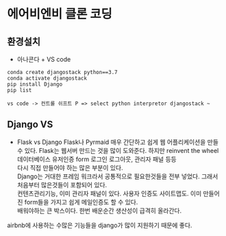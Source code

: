 # 에어비엔비 클론 코딩

## 환경설치

- 아나콘다 + VS code

```
conda create djangostack python==3.7
conda activate djangostack
pip install Django
pip list
```

```
vs code -> 컨트롤 쉬프트 P => select python interpretor djangostack ~
```

## Django VS

- Flask vs Django
  Flask나 Pyrmaid 매우 간단하고 쉽게 웹 어플리케이션을 만들 수 있다.
  Flask는 웹서버 만드는 것을 많이 도와준다. 하지만 reinvent the wheel 데이터베이스 유저인증 form 로그인 로그아웃, 관리자 패널 등등  
  다시 직접 만들어야 하는 많은 부분이 있다.  
  Django는 거대한 프레임 워크라서 공통적으로 필요한것들을 전부 넣었다. 그래서 처음부터 많은것들이 포함되어 있다.  
  컨텐츠관리기능, 이미 관리자 패널이 있다. 사용자 인증도 사이트맵도. 이미 만들어진 form들을 가지고 쉽게 메일인증도 할 수 있다.  
  배워야하는 큰 박스이다. 한번 배운순간 생산성이 급격히 올라간다.

airbnb에 사용하는 수많은 기능들을 django가 많이 지원하기 때문에 좋다.
